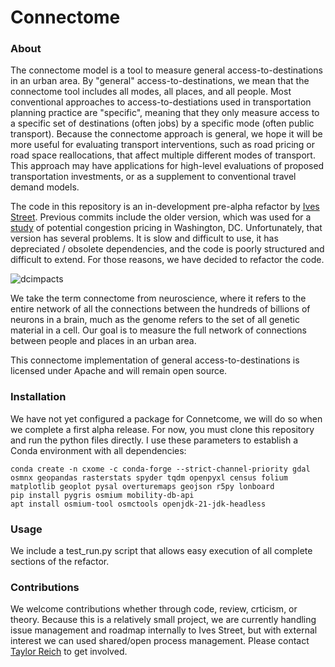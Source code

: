# Connectome

### About

The connectome model is a tool to measure general access-to-destinations in an urban area. By "general" access-to-destinations, we mean that the connectome tool includes all modes, all places, and all people. Most conventional approaches to access-to-destiations used in transportation planning practice are "specific", meaning that they only measure access to a specific set of destinations (often jobs) by a specific mode (often public transport). Because the connectome approach is general, we hope it will be more useful for evaluating transport interventions, such as road pricing or road space reallocations, that affect multiple different modes of transport. This approach may have applications for high-level evaluations of proposed transportation investments, or as a supplement to conventional travel demand models.

The code in this repository is an in-development pre-alpha refactor by [Ives Street](www.ives.st). Previous commits include the older version, which was used for a [study](https://ggwash.org/files/202501_getting-there-with-congestion-pricing.pdf) of potential congestion pricing in Washington, DC. Unfortunately, that version has several problems. It is slow and difficult to use, it has depreciated / obsolete dependencies, and the code is poorly structured and difficult to extend. For those reasons, we have decided to refactor the code.

![dcimpacts](https://ggwash.org/images/posts/_resized/taylor-roadpricing3_2.png)

We take the term connectome from neuroscience, where it refers to the entire network of all the connections between the hundreds of billions of neurons in a brain, much as the genome refers to the set of all genetic material in a cell. Our goal is to measure the full network of connections between people and places in an urban area.

This connectome implementation of general access-to-destinations is licensed under Apache and will remain open source. 

### Installation

We have not yet configured a package for Connetcome, we will do so when we complete a first alpha release. For now, you must clone this repository and run the python files directly. I use these parameters to establish a Conda environment with all dependencies:
~~~
conda create -n cxome -c conda-forge --strict-channel-priority gdal osmnx geopandas rasterstats spyder tqdm openpyxl census folium matplotlib geoplot pysal overturemaps geojson r5py lonboard
pip install pygris osmium mobility-db-api
apt install osmium-tool osmctools openjdk-21-jdk-headless
~~~
### Usage

We include a test_run.py script that allows easy execution of all complete sections of the refactor.

### Contributions

We welcome contributions whether through code, review, crticism, or theory. Because this is a relatively small project, we are currently handling issue management and roadmap internally to Ives Street, but with external interest we can used shared/open process management. Please contact [Taylor Reich](mailto:dtr@ives.st) to get involved.
